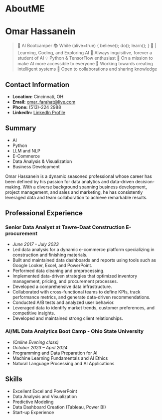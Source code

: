 # AboutME
# Omar Hassanein

>🤖 AI Bootcamper 
>📚 While (alive=true) { believe(); do(); learn(); }
🚀 | Learning, Coding, and Exploring AI
🔭 Always inquisitive, forever a student of AI
💡 Python & TensorFlow enthusiast
🌟 On a mission to make AI more accessible to everyone
🎯 Working towards creating intelligent systems
🤝 Open to collaborations and sharing knowledge


## Contact Information
- **Location:** Cincinnati, OH
- **Email:** omar_farahat@live.com
- **Phone:** (513)-224 2988
- **LinkedIn:** [LinkedIn Profile](https://www.linkedin.com/in/omar-hassanein-46401828)

## Summary
- AI
- Python
- LLM and NLP
- E-Commerce
- Data Analysis & Visualization
- Business Development

Omar Hassanein is a dynamic seasoned professional whose career has been defined by his passion for data analytics and data-driven decision-making. With a diverse background spanning business development, project management, and sales and marketing, he has consistently leveraged data and team collaboration to achieve remarkable results.

## Professional Experience

### Senior Data Analyst at Tawre-Daat Construction E-procurement
- *June 2017 - July 2023*
- Led data analysis for a dynamic e-commerce platform specializing in construction and finishing materials.
- Built and maintained data dashboards and reports using tools such as Google Looker, Excel, and PowerPoint.
- Performed data cleaning and preprocessing.
- Implemented data-driven strategies that optimized inventory management, pricing, and procurement processes.
- Developed a comprehensive data infrastructure.
- Collaborated with cross-functional teams to define KPIs, track performance metrics, and generate data-driven recommendations.
- Conducted A/B tests and analyzed user behavior.
- Leveraged data to identify market trends, customer preferences, and competitive insights.
- Developed and maintained strong client relationships.

### AI/ML Data Analytics Boot Camp - Ohio State University
- *(Online Evening class)*
- *October 2023 – April 2024*
- Programming and Data Preparation for AI
- Machine Learning Fundamentals and AI Ethics
- Natural Language Processing and AI Applications


## Skills
- Excellent Excel and PowerPoint
- Data Analysis and Visualization
- Predictive Modeling
- Data Dashboard Creation (Tableau, Power BI)
- Start-up Experience
